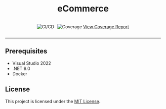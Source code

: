 <h1 style="  text-align: center;">eCommerce</h1>

<div style="display: flex; justify-content: center; align-items: center; gap: 10px;">

![CI/CD](https://github.com/oistikbal/eCommerce/actions/workflows/dotnet.yml/badge.svg)

![Coverage](https://img.shields.io/endpoint?url=https://oistikbal.github.io/eCommerce/coverage.json)
[View Coverage Report](https://oistikbal.github.io/eCommerce/index.html)

</div>

---
## Prerequisites
- Visual Studio 2022
- .NET 9.0
- Docker

## License
This project is licensed under the [MIT License](LICENSE).
